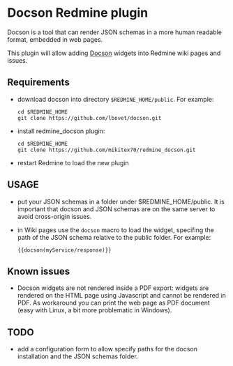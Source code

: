 # Docson Redmine plugin

Docson is a tool that can render JSON schemas in a more human readable format, embedded in web pages.

This plugin will allow adding [Docson](https://github.com/lbovet/docson) widgets into Redmine wiki pages and issues.

## Requirements

- download docson into directory `$REDMINE_HOME/public`. For example:

  ```
  cd $REDMINE_HOME
  git clone https://github.com/lbovet/docson.git
  ```

- install redmine_docson plugin:

  ```
  cd $REDMINE_HOME
  git clone https://github.com/mikitex70/redmine_docson.git
  ```

- restart Redmine to load the new plugin

## USAGE

- put your JSON schemas in a folder under $REDMINE_HOME/public. It is important that docson and JSON schemas are on the same server to avoid cross-origin issues.

- in Wiki pages use the `docson` macro to load the widget, specifing the path of the JSON schema relative to the public folder. For example:

  ```
  {{docson(myService/response)}}
  ```
  
## Known issues

- Docson widgets are not rendered inside a PDF export: widgets are rendered on the HTML page using Javascript and cannot be rendered in PDF. As workaround you can print the web page as PDF document (easy with Linux, a bit more problematic in Windows).

## TODO

- add a configuration form to allow specify paths for the docson installation and the JSON schemas folder.
